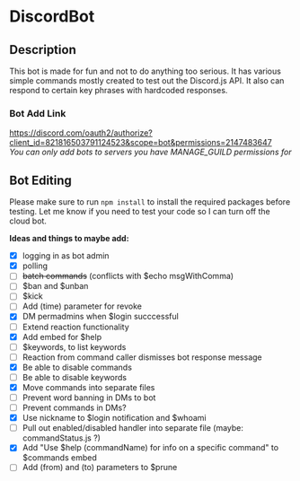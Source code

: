 # DiscordBot

## Description
This bot is made for fun and not to do anything too serious. It has various simple commands mostly created to test out the Discord.js API. It also can respond to certain key phrases with hardcoded responses. 

### Bot Add Link
https://discord.com/oauth2/authorize?client_id=821816503791124523&scope=bot&permissions=2147483647  
_You can only add bots to servers you have MANAGE_GUILD permissions for_

## Bot Editing
Please make sure to run `npm install` to install the required packages before testing. Let me know if you need to test your code so I can turn off the cloud bot.


**Ideas and things to maybe add:**

[comment]: # (the format - [ ] denotes a tickbox for markdown in github. This may not show up properly in the VScode markdown preview)

 - [x] logging in as bot admin
 - [x] polling
 - [ ] ~~batch commands~~ (conflicts with $echo msgWithComma)
 - [ ] $ban and $unban
 - [ ] $kick
 - [ ] Add (time) parameter for revoke
 - [x] DM permadmins when $login succcessful
 - [ ] Extend reaction functionality
 - [x] Add embed for $help
 - [ ] $keywords, to list keywords
 - [ ] Reaction from command caller dismisses bot response message
 - [x] Be able to disable commands
 - [ ] Be able to disable keywords
 - [x] Move commands into separate files
 - [ ] Prevent word banning in DMs to bot
 - [ ] Prevent commands in DMs?
 - [x] Use nickname to $login notification and $whoami
 - [ ] Pull out enabled/disabled handler into separate file (maybe: commandStatus.js ?)
 - [x] Add "Use $help (commandName) for info on a specific command" to $commands embed
 - [ ] Add (from) and (to) parameters to $prune
